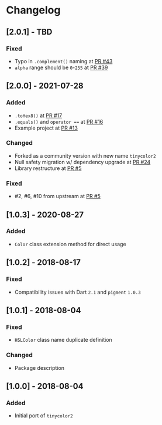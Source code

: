 # Changelog

## [2.0.1] - TBD

### Fixed
* Typo in `.complement()` naming at [PR #43](https://github.com/TinyCommunity/tinycolor2/pull/43)
* `alpha` range should be `0`-`255` at [PR #39](https://github.com/TinyCommunity/tinycolor2/pull/39)

## [2.0.0] - 2021-07-28

### Added
* `.toHex8()` at [PR #17](https://github.com/TinyCommunity/tinycolor2/pull/17)
* `.equals()` and `operator ==` at [PR #16](https://github.com/TinyCommunity/tinycolor2/pull/16)
* Example project at [PR #13](https://github.com/TinyCommunity/tinycolor2/pull/13)

### Changed
* Forked as a community version with new name `tinycolor2`
* Null safety migration w/ dependency upgrade at [PR #24](https://github.com/TinyCommunity/tinycolor2/pull/24)
* Library restructure at [PR #5](https://github.com/TinyCommunity/tinycolor2/pull/5)

### Fixed
* #2, #6, #10 from upstream at [PR #5](https://github.com/TinyCommunity/tinycolor2/pull/5)

## [1.0.3] - 2020-08-27

### Added
* `Color` class extension method for direct usage

## [1.0.2] - 2018-08-17

### Fixed
* Compatibility issues with Dart `2.1` and `pigment` `1.0.3`

## [1.0.1] - 2018-08-04

### Fixed
* `HSLColor` class name duplicate definition

### Changed
* Package description

## [1.0.0] - 2018-08-04

### Added
* Initial port of `tinycolor2`
